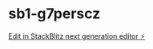 # sb1-g7perscz

[Edit in StackBlitz next generation editor ⚡️](https://stackblitz.com/~/github.com/Validaadmin/sb1-g7perscz)